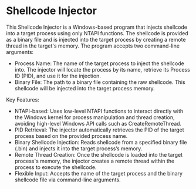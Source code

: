 # Shellcode Injector
This Shellcode Injector is a Windows-based program that injects shellcode into a target process using only NTAPI functions. The shellcode is provided as a binary file and is injected into the target process by creating a remote thread in the target's memory. The program accepts two command-line arguments:
- Process Name: The name of the target process to inject the shellcode into. The injector will locate the process by its name, retrieve its Process ID (PID), and use it for the injection.
- Binary File: The path to a binary file containing the raw shellcode. This shellcode will be injected into the target process memory.

Key Features:
- NTAPI-based: Uses low-level NTAPI functions to interact directly with the Windows kernel for process manipulation and thread creation, avoiding high-level Windows API calls such as CreateRemoteThread.
- PID Retrieval: The injector automatically retrieves the PID of the target process based on the provided process name.
- Binary Shellcode Injection: Reads shellcode from a specified binary file (.bin) and injects it into the target process’s memory.
- Remote Thread Creation: Once the shellcode is loaded into the target process's memory, the injector creates a remote thread within the process to execute the shellcode.
- Flexible Input: Accepts the name of the target process and the binary shellcode file via command-line arguments.
